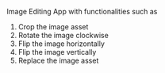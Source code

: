 Image Editing App with functionalities such as

1. Crop the image asset
2. Rotate the image clockwise
3. Flip the image horizontally
4. Flip the image vertically
5. Replace the image asset
